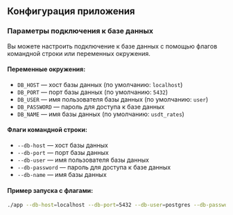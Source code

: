 ## Конфигурация приложения

### Параметры подключения к базе данных

Вы можете настроить подключение к базе данных с помощью флагов командной строки или переменных окружения.

#### Переменные окружения:
- `DB_HOST` — хост базы данных (по умолчанию: `localhost`)
- `DB_PORT` — порт базы данных (по умолчанию: `5432`)
- `DB_USER` — имя пользователя базы данных (по умолчанию: `user`)
- `DB_PASSWORD` — пароль для доступа к базе данных
- `DB_NAME` — имя базы данных (по умолчанию: `usdt_rates`)

#### Флаги командной строки:
- `--db-host` — хост базы данных
- `--db-port` — порт базы данных
- `--db-user` — имя пользователя базы данных
- `--db-password` — пароль для доступа к базе данных
- `--db-name` — имя базы данных

#### Пример запуска с флагами:
```bash
./app --db-host=localhost --db-port=5432 --db-user=postgres --db-password=secret --db-name=usdt_rates
